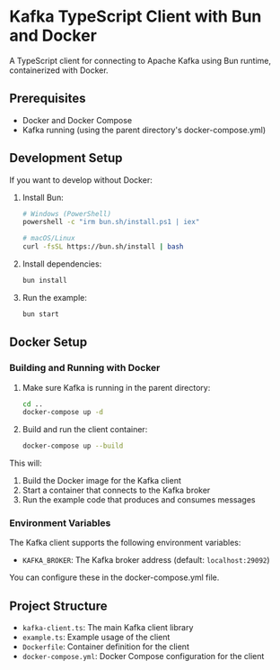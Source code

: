 # Kafka TypeScript Client with Bun and Docker

A TypeScript client for connecting to Apache Kafka using Bun runtime, containerized with Docker.

## Prerequisites

- Docker and Docker Compose
- Kafka running (using the parent directory's docker-compose.yml)

## Development Setup

If you want to develop without Docker:

1. Install Bun:
   ```bash
   # Windows (PowerShell)
   powershell -c "irm bun.sh/install.ps1 | iex"
   
   # macOS/Linux
   curl -fsSL https://bun.sh/install | bash
   ```

2. Install dependencies:
   ```bash
   bun install
   ```

3. Run the example:
   ```bash
   bun start
   ```

## Docker Setup

### Building and Running with Docker

1. Make sure Kafka is running in the parent directory:
   ```bash
   cd ..
   docker-compose up -d
   ```

2. Build and run the client container:
   ```bash
   docker-compose up --build
   ```

This will:
1. Build the Docker image for the Kafka client
2. Start a container that connects to the Kafka broker
3. Run the example code that produces and consumes messages

### Environment Variables

The Kafka client supports the following environment variables:

- `KAFKA_BROKER`: The Kafka broker address (default: `localhost:29092`)

You can configure these in the docker-compose.yml file.

## Project Structure

- `kafka-client.ts`: The main Kafka client library
- `example.ts`: Example usage of the client
- `Dockerfile`: Container definition for the client
- `docker-compose.yml`: Docker Compose configuration for the client
